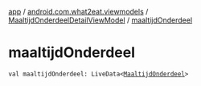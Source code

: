 [app](../../index.md) / [android.com.what2eat.viewmodels](../index.md) / [MaaltijdOnderdeelDetailViewModel](index.md) / [maaltijdOnderdeel](./maaltijd-onderdeel.md)

# maaltijdOnderdeel

`val maaltijdOnderdeel: LiveData<`[`MaaltijdOnderdeel`](../../android.com.what2eat.model/-maaltijd-onderdeel/index.md)`>`